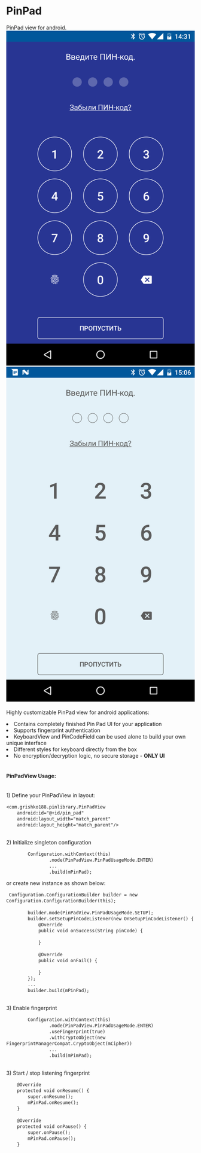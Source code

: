 # PinPad
PinPad view for android.
![Alt text](https://github.com/grishko188/PinPad/blob/master/screenshot/Screenshot_1.png?raw=true "Screen shot") ![Alt text](https://github.com/grishko188/PinPad/blob/master/screenshot/Screenshot_2.png?raw=true "Screen shot")
<br/>
<br/>
Highly customizable PinPad view for android applications:
<br><li>Contains completely finished Pin Pad UI for your application
<br><li>Supports fingerprint authentication
<br><li>KeyboardView and PinCodeField can be used alone to build your own unique interface
<br><li>Different styles for keyboard directly from the box
<br><li>No encryption/decryption logic, no secure storage - **ONLY UI**
<br/><br/>
#### PinPadView Usage:
<br/>1) Define your PinPadView in layout:
```
<com.grishko188.pinlibrary.PinPadView
    android:id="@+id/pin_pad"
    android:layout_width="match_parent"
    android:layout_height="match_parent"/>
```
<br/>2) Initialize singleton configuration 
```
        Configuration.withContext(this)
                .mode(PinPadView.PinPadUsageMode.ENTER)
                ...
                .build(mPinPad);
```
or create new instance as shown below: 
```
 Configuration.ConfigurationBuilder builder = new Configuration.ConfigurationBuilder(this);
 
        builder.mode(PinPadView.PinPadUsageMode.SETUP);
        builder.setSetupPinCodeListener(new OnSetupPinCodeListener() {
            @Override
            public void onSuccess(String pinCode) {
                
            }

            @Override
            public void onFail() {

            }
        });
        ...
        builder.build(mPinPad);
```
<br/>3) Enable fingerprint
```
        Configuration.withContext(this)
                .mode(PinPadView.PinPadUsageMode.ENTER)
                .useFingerprint(true)
                .withCryptoObject(new FingerprintManagerCompat.CryptoObject(mCipher))
                ...
                .build(mPimPad);
```
<br/>3) Start / stop listening fingerprint
```
    @Override
    protected void onResume() {
        super.onResume();
        mPinPad.onResume(); 
    }

    @Override
    protected void onPause() {
        super.onPause();
        mPinPad.onPause();
    }
```